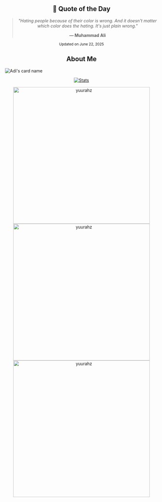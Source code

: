 <!-- QUOTE:START -->
<div align="center">

## 📝 Quote of the Day

> *"Hating people because of their color is wrong. And it doesn't matter which color does the hating. It's just plain wrong."*
> 
> **— Muhammad Ali**

<sub>Updated on June 22, 2025</sub>

</div>
<!-- QUOTE:END -->

<div align=center>
  
## About Me

</div>

![Adi's card name](https://cardivo.vercel.app/api?name=YuuraHz&description=Hi%20There,%20My%20Name%20Is%20Adi.%20I'am%20a%20Newbie&image=https://github.com/yuurahz.png&backgroundColor=%23ecf0f1&pattern=leaf&colorPattern=%23eaeaea)

 <p align="center">
    <a href="https://github.com/yuurahz">
        <img src="https://github-readme-activity-graph.vercel.app/graph?username=yuurahz&theme=redical" alt="Stats">
    </a>
</p>

<div align="center">
   <a href="https://github.com/yuurahz/">
     <img src="https://github-readme-stats.vercel.app/api?username=yuurahz&&include_all_commits=true&count_private=true&show_icons=true&theme=synthwave&hide_border=true" width="450" alt="yuurahz"/>
     <img src="https://github-readme-streak-stats.herokuapp.com/?user=yuurahz&theme=synthwave&hide_border=true&date_format=j%20M[%20Y]" width="450" alt="yuurahz"/>
     <img src="https://github-readme-stats.vercel.app/api/top-langs/?username=yuurahz&layout=compact&theme=synthwave" width="450" alt="yuurahz"/>
   </a>
</div>
